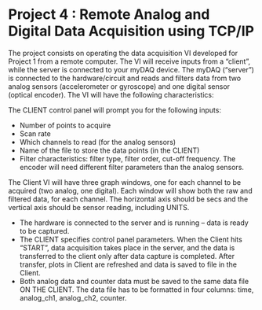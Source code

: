Project 4 : Remote Analog and Digital Data Acquisition using TCP/IP
===================================================================


The project consists on operating the data acquisition VI developed for Project 1 from a remote computer. The VI will receive inputs from a “client”, while the server is connected to your myDAQ device.  The myDAQ (“server”) is connected to the hardware/circuit and reads and filters data from two analog sensors (accelerometer or gyroscope) and one digital sensor (optical encoder). The VI will have the following characteristics:

The CLIENT control panel will prompt you for the following inputs:
-	Number of points to acquire
-	Scan rate
-	Which channels to read (for the analog sensors)
-	Name of the file to store the data points (in the CLIENT)
-	Filter characteristics: filter type, filter order, cut-off frequency. The encoder will need different filter parameters than the analog sensors.

The Client VI will have three graph windows, one for each channel to be acquired (two analog, one digital). Each window will show both the raw and filtered data, for each channel. The horizontal axis should be secs and the vertical axis should be sensor reading, including UNITS.
-	The hardware is connected to the server and is running – data is ready to be captured.
-	The CLIENT specifies control panel parameters. When the Client hits “START”, data acquisition takes place in the server, and the data is transferred to the client only after data capture is completed. After transfer, plots in Client are refreshed and data is saved to file in the Client.
-	Both analog data and counter data must be saved to the same data file ON THE CLIENT. The data file has to be formatted in four columns: time, analog_ch1, analog_ch2, counter. 
